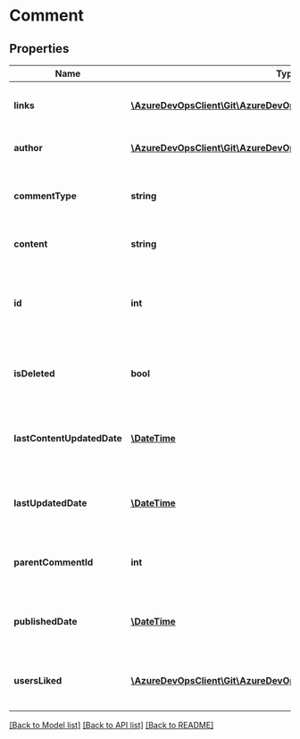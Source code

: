 # Comment

## Properties
Name | Type | Description | Notes
------------ | ------------- | ------------- | -------------
**links** | [**\AzureDevOpsClient\Git\AzureDevOpsClient\Git\Model\ReferenceLinks**](ReferenceLinks.md) | Links to other related objects. | [optional] 
**author** | [**\AzureDevOpsClient\Git\AzureDevOpsClient\Git\Model\IdentityRef**](IdentityRef.md) | The author of the comment. | [optional] 
**commentType** | **string** | The comment type at the time of creation. | [optional] 
**content** | **string** | The comment content. | [optional] 
**id** | **int** | The comment ID. IDs start at 1 and are unique to a pull request. | [optional] 
**isDeleted** | **bool** | Whether or not this comment was soft-deleted. | [optional] 
**lastContentUpdatedDate** | [**\DateTime**](\DateTime.md) | The date the comment&#39;s content was last updated. | [optional] 
**lastUpdatedDate** | [**\DateTime**](\DateTime.md) | The date the comment was last updated. | [optional] 
**parentCommentId** | **int** | The ID of the parent comment. This is used for replies. | [optional] 
**publishedDate** | [**\DateTime**](\DateTime.md) | The date the comment was first published. | [optional] 
**usersLiked** | [**\AzureDevOpsClient\Git\AzureDevOpsClient\Git\Model\IdentityRef[]**](IdentityRef.md) | A list of the users who have liked this comment. | [optional] 

[[Back to Model list]](../README.md#documentation-for-models) [[Back to API list]](../README.md#documentation-for-api-endpoints) [[Back to README]](../README.md)


